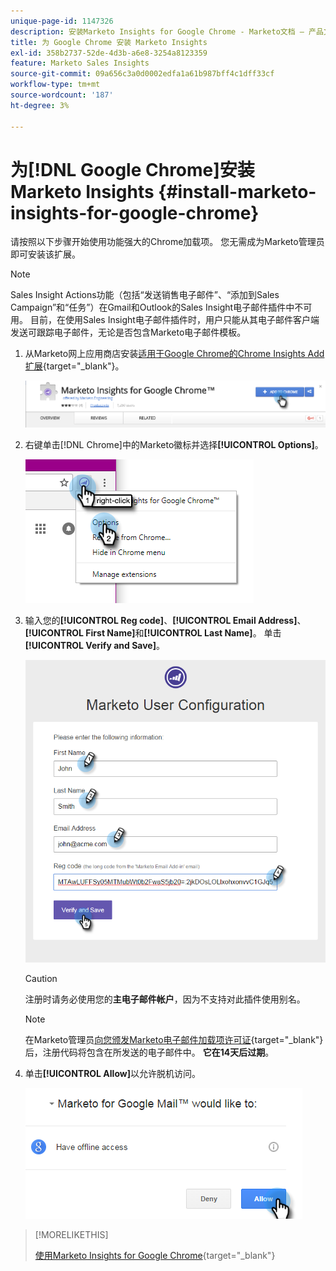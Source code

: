 ```yaml
---
unique-page-id: 1147326
description: 安装Marketo Insights for Google Chrome - Marketo文档 — 产品文档
title: 为 Google Chrome 安装 Marketo Insights
exl-id: 358b2737-52de-4d3b-a6e8-3254a8123359
feature: Marketo Sales Insights
source-git-commit: 09a656c3a0d0002edfa1a61b987bff4c1dff33cf
workflow-type: tm+mt
source-wordcount: '187'
ht-degree: 3%

---
```


# 为[!DNL Google Chrome]安装Marketo Insights {#install-marketo-insights-for-google-chrome}

请按照以下步骤开始使用功能强大的Chrome加载项。 您无需成为Marketo管理员即可安装该扩展。

>[!NOTE]
>
>Sales Insight Actions功能（包括“发送销售电子邮件”、“添加到Sales Campaign”和“任务”）在Gmail和Outlook的Sales Insight电子邮件插件中不可用。 目前，在使用Sales Insight电子邮件插件时，用户只能从其电子邮件客户端发送可跟踪电子邮件，无论是否包含Marketo电子邮件模板。

1. 从Marketo网上应用商店安装[适用于Google Chrome的Chrome Insights Add扩展](https://chrome.google.com/webstore/detail/marketo-for-google-mail/jjkfbhajlmoeegbjgjipliamplidmbjb){target="_blank"}。

   ![](assets/image2015-10-5-10-3a24-3a7.png)

1. 右键单击[!DNL Chrome]中的Marketo徽标并选择&#x200B;**[!UICONTROL Options]**。

   ![](assets/two.png)

1. 输入您的&#x200B;**[!UICONTROL Reg code]**、**[!UICONTROL Email Address]**、**[!UICONTROL First Name]**&#x200B;和&#x200B;**[!UICONTROL Last Name]**。 单击 **[!UICONTROL Verify and Save]**。

   ![](assets/three.png)

   >[!CAUTION]
   >
   >注册时请务必使用您的&#x200B;**主电子邮件帐户**，因为不支持对此插件使用别名。

   >[!NOTE]
   >
   >在Marketo管理员[向您颁发Marketo电子邮件加载项许可证](/help/marketo/product-docs/marketo-sales-insight/msi-outlook-plugin/issue-a-marketo-email-add-in-license.md){target="_blank"}后，注册代码将包含在所发送的电子邮件中。 **它在14天后过期**。

1. 单击&#x200B;**[!UICONTROL Allow]**&#x200B;以允许脱机访问。

   ![](assets/image2015-10-5-10-3a34-3a1.png)

>[!MORELIKETHIS]
>
>[使用Marketo Insights for Google Chrome](/help/marketo/product-docs/marketo-sales-insight/msi-chrome-plugin/using-marketo-insights-for-google-chrome.md){target="_blank"}
